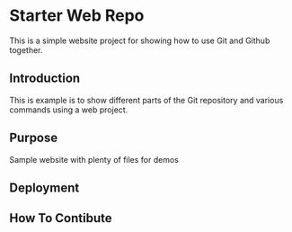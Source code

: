 # Starter Web Repo

This is a simple website project for 
showing how to use Git and Github together.

## Introduction 

This is example is to show different parts 
of the Git repository and various commands
using a web project.

## Purpose

Sample website with plenty of files for demos

## Deployment

## How To Contibute